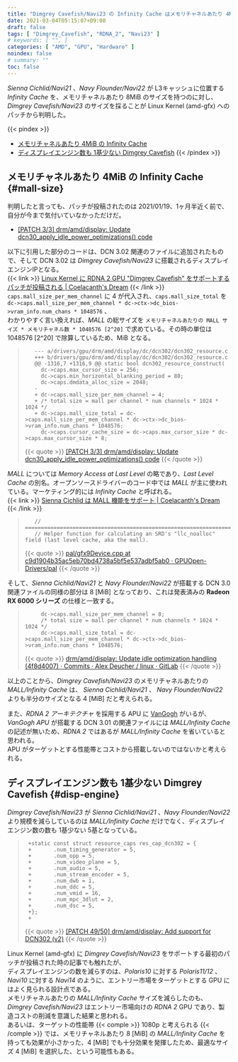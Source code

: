 ```yaml
---
title: "Dimgrey Cavefish/Navi23 の Infinity Cache はメモリチャネルあたり 4MiB"
date: 2021-03-04T05:15:07+09:00
draft: false
tags: [ "Dimgrey_Cavefish", "RDNA_2", "Navi23" ]
# keywords: [ "", ]
categories: [ "AMD", "GPU", "Hardware" ]
noindex: false
# summary: ""
toc: false
---
```


*Sienna Cichlid/Navi21* 、*Navy Flounder/Navi22* が L3キャッシュに位置する *Infinity Cache* を、メモリチャネルあたり 8MiB のサイズを持つのに対し、  
*Dimgrey Cavefish/Navi23* のサイズを採ることが Linux Kernel (amd-gfx) へのパッチから判明した。  

{{< pindex >}}
 * [メモリチャネルあたり 4MiB の Infinity Cache](#mall-size)
 * [ディスプレイエンジン数も 1基少ない Dimgrey Cavefish](#disp-engine)
{{< /pindex >}}


## メモリチャネルあたり 4MiB の Infinity Cache {#mall-size}

判明したと言っても、パッチが投稿されたのは 2021/01/19、1ヶ月半近く前で、自分が今まで気付いていなかっただけだ。  

 * [[PATCH 3/3] drm/amd/display: Update dcn30_apply_idle_power_optimizations() code](https://lists.freedesktop.org/archives/amd-gfx/2021-January/058679.html)

以下に引用した部分のコードは、DCN 3.02 関連のファイルに追加されたもので、そして DCN 3.02 は *Dimgrey Cavefish/Navi23* に搭載されるディスプレイエンジンIPとなる。  
{{< link >}} [Linux Kernel に RDNA 2 GPU "Dimgrey Cavefish" をサポートするパッチが投稿される | Coelacanth's Dream](/posts/2020/10/08/amd-dimgrey_cavefish-linux-kernel-patch/) {{< /link >}}
`caps.mall_size_per_mem_channel` に 4 が代入され、`caps.mall_size_total` を `dc->caps.mall_size_per_mem_channel * dc->ctx->dc_bios->vram_info.num_chans * 1048576` 、  
わかりやすく言い換えれば、*MALL* の総サイズを `メモリチャネルあたりの MALL サイズ * メモリチャネル数 * 1048576 [2^20]` で求めている。その時の単位は 1048576 [2^20] で除算しているため、MiB となる。  

 >        --- a/drivers/gpu/drm/amd/display/dc/dcn302/dcn302_resource.c
 >        +++ b/drivers/gpu/drm/amd/display/dc/dcn302/dcn302_resource.c
 >        @@ -1316,7 +1316,9 @@ static bool dcn302_resource_construct(
 >         	dc->caps.max_cursor_size = 256;
 >         	dc->caps.min_horizontal_blanking_period = 80;
 >         	dc->caps.dmdata_alloc_size = 2048;
 >        -
 >        +	dc->caps.mall_size_per_mem_channel = 4;
 >        +	/* total size = mall per channel * num channels * 1024 * 1024 */
 >        +	dc->caps.mall_size_total = dc->caps.mall_size_per_mem_channel * dc->ctx->dc_bios->vram_info.num_chans * 1048576;
 >         	dc->caps.cursor_cache_size = dc->caps.max_cursor_size * dc->caps.max_cursor_size * 8;
 >
 > {{< quote >}} [[PATCH 3/3] drm/amd/display: Update dcn30_apply_idle_power_optimizations() code](https://lists.freedesktop.org/archives/amd-gfx/2021-January/058679.html) {{< /quote >}}

*MALL* については *Memory Access at Last Level* の略であり、*Last Level Cache* の別名。オープンソースドライバーのコード中では *MALL* が主に使われている。マーケティング的には *Infinity Cache* と呼ばれる。  
{{< link >}} [Sienna Cichlid は MALL 機能をサポート | Coelacanth's Dream](/posts/2020/10/21/sienna_cichlid-support-mall/) {{< /link >}}

 >        // =====================================================================================================================
 >        // Helper function for calculating an SRD's "llc_noalloc" field (last level cache, aka the mall).
 >
 > {{< quote >}} [pal/gfx9Device.cpp at c9d1904b35ac5eb70bd4738a5bf5e537adbf5ab0 · GPUOpen-Drivers/pal](https://github.com/GPUOpen-Drivers/pal/blob/c9d1904b35ac5eb70bd4738a5bf5e537adbf5ab0/src/core/hw/gfxip/gfx9/gfx9Device.cpp) {{< /quote >}}

そして、*Sienna Cichlid/Navi21* と *Navy Flounder/Navi22* が搭載する DCN 3.0 関連ファイルの同様の部分は 8 [MiB] となっており、これは発表済みの **Radeon RX 6000 シリーズ** の仕様と一致する。  

 >        	dc->caps.mall_size_per_mem_channel = 8;
 >        	/* total size = mall per channel * num channels * 1024 * 1024 */
 >        	dc->caps.mall_size_total = dc->caps.mall_size_per_mem_channel * dc->ctx->dc_bios->vram_info.num_chans * 1048576;
 >
 > {{< quote >}} [drm/amd/display: Update idle optimization handling (4f8d4007) · Commits · Alex Deucher / linux · GitLab](https://gitlab.freedesktop.org/agd5f/linux/-/commit/4f8d4007752e45b1cb5a9b649a2271565af7b550#4395e2a537b31b3470d7ff79bb73bfea155dab0e) {{< /quote >}}

以上のことから、*Dimgrey Cavefish/Navi23* のメモリチャネルあたりの *MALL/Infinity Cache* は、 *Sienna Cichlid/Navi21* 、 *Navy Flounder/Navi22* よりも半分のサイズとなる 4 [MiB] だと考えられる。  

また、*RDNA 2 アーキテクチャ* を採用する APU に [VanGogh](/tags/vangogh) がいるが、*VanGogh APU* が搭載する DCN 3.01 の関連ファイルには *MALL/Infinity Cache* の記述が無いため、*RDNA 2* ではあるが *MALL/Infinity Cache* を省いていると思われる。  
APU がターゲットとする性能帯とコストから搭載しないのではないかと考えられる。  

## ディスプレイエンジン数も 1基少ない Dimgrey Cavefish {#disp-engine}

*Dimgrey Cavefish/Navi23* が *Sienna Cichlid/Navi21* 、*Navy Flounder/Navi22* より規模を減らしているのは *MALL/Infinity Cache* だけでなく、ディスプレイエンジン数の数も 1基少ない 5基となっている。  

 >      +static const struct resource_caps res_cap_dcn302 = {
 >      +		.num_timing_generator = 5,
 >      +		.num_opp = 5,
 >      +		.num_video_plane = 5,
 >      +		.num_audio = 5,
 >      +		.num_stream_encoder = 5,
 >      +		.num_dwb = 1,
 >      +		.num_ddc = 5,
 >      +		.num_vmid = 16,
 >      +		.num_mpc_3dlut = 2,
 >      +		.num_dsc = 5,
 >      +};
 >      +
 >
 > {{< quote >}} [[PATCH 49/50] drm/amd/display: Add support for DCN302 (v2)](https://lists.freedesktop.org/archives/amd-gfx/2020-October/054588.html) {{< /quote >}}

Linux Kernel (amd-gfx) に *Dimgrey Cavefish/Navi23* をサポートする最初のパッチが投稿された時の記事でも触れたが、  
ディスプレイエンジンの数を減らすのは、*Polaris10* に対する *Polaris11/12* 、*Navi10* に対する *Navi14* のように、エントリー市場をターゲットとする GPU にはよく見られる設計点である。  
メモリチャネルあたりの *MALL/Infinity Cache* サイズを減らしたのも、*Dimgrey Cavefish/Navi23* はエントリー市場向けの *RDNA 2* GPU であり、製造コストの削減を意識した結果と思われる。  
あるいは、ターゲットの性能帯 {{< comple >}} 1080p と考えられる {{< /comple >}} では、メモリチャネルあたり 8 [MiB] の *MALL/Infinity Cache* を持っても効果が小さかった、4 [MiB] でも十分効果を発揮したため、最適なサイズ 4 [MiB] を選択した、という可能性もある。  

